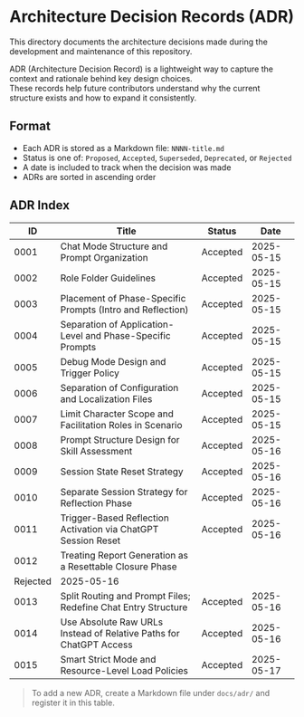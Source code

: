# Architecture Decision Records (ADR)

This directory documents the architecture decisions made during the development and maintenance of this repository.

ADR (Architecture Decision Record) is a lightweight way to capture the context and rationale behind key design choices.  
These records help future contributors understand why the current structure exists and how to expand it consistently.

## Format

- Each ADR is stored as a Markdown file: `NNNN-title.md`
- Status is one of: `Proposed`, `Accepted`, `Superseded`, `Deprecated`, or `Rejected`
- A date is included to track when the decision was made
- ADRs are sorted in ascending order

## ADR Index

| ID    | Title                                          | Status   | Date       |
|-------|------------------------------------------------|----------|------------|
| 0001  | Chat Mode Structure and Prompt Organization    | Accepted | 2025-05-15 |
| 0002  | Role Folder Guidelines    | Accepted | 2025-05-15 |
| 0003  | Placement of Phase-Specific Prompts (Intro and Reflection)  | Accepted | 2025-05-15 |
| 0004  | Separation of Application-Level and Phase-Specific Prompts  | Accepted | 2025-05-15 |
| 0005  | Debug Mode Design and Trigger Policy  | Accepted | 2025-05-15 |
| 0006  | Separation of Configuration and Localization Files  | Accepted | 2025-05-15 |
| 0007  | Limit Character Scope and Facilitation Roles in Scenario  | Accepted | 2025-05-15 |
| 0008  | Prompt Structure Design for Skill Assessment  | Accepted | 2025-05-16 |
| 0009  | Session State Reset Strategy  | Accepted | 2025-05-16 |
| 0010  | Separate Session Strategy for Reflection Phase  | Accepted | 2025-05-16 |
| 0011  | Trigger-Based Reflection Activation via ChatGPT Session Reset  | Accepted | 2025-05-16 |
| 0012  | Treating Report Generation as a Resettable Closure Phase
 | Rejected | 2025-05-16 |
| 0013  | Split Routing and Prompt Files; Redefine Chat Entry Structure  | Accepted | 2025-05-16 |
| 0014  | Use Absolute Raw URLs Instead of Relative Paths for ChatGPT Access  | Accepted | 2025-05-16 |
| 0015  | Smart Strict Mode and Resource-Level Load Policies  | Accepted | 2025-05-17 |



> To add a new ADR, create a Markdown file under `docs/adr/` and register it in this table.